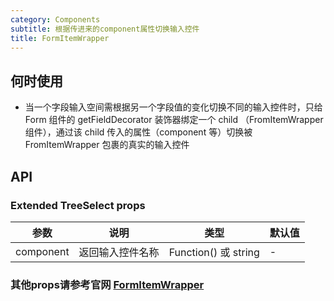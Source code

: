 ```yaml
---
category: Components
subtitle: 根据传进来的component属性切换输入控件
title: FormItemWrapper
---
```


## 何时使用

- 当一个字段输入空间需根据另一个字段值的变化切换不同的输入控件时，只给 Form 组件的 getFieldDecorator 装饰器绑定一个 child （FromItemWrapper 组件），通过该 child 传入的属性（component 等）切换被 FromItemWrapper 包裹的真实的输入控件
  

## API

### Extended TreeSelect props

| 参数               | 说明               | 类型      | 默认值    |
| ---------------- | ---------------- | ------- | ------ |
| component         | 返回输入控件名称             | Function() 或 string   | -     |


### 其他props请参考官网 [FormItemWrapper](http://localhost:8989/components/FormItemWrapper-cn/)
